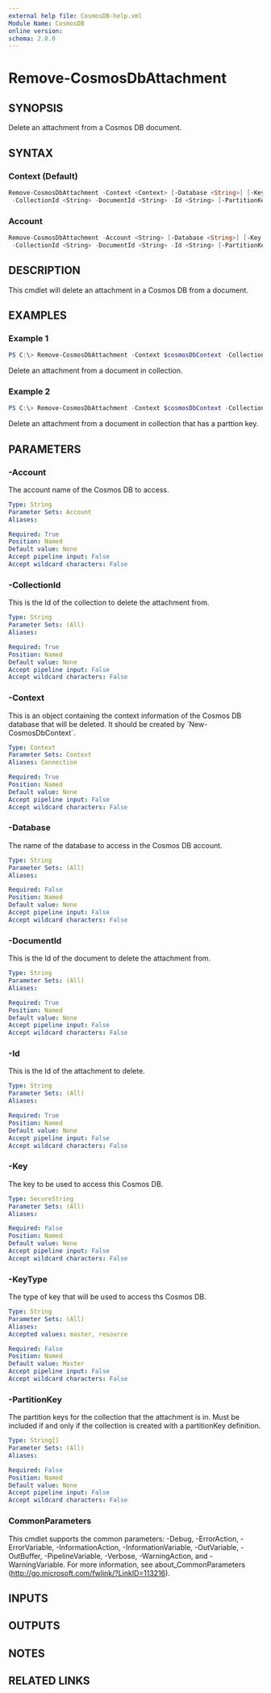 ```yaml
---
external help file: CosmosDB-help.xml
Module Name: CosmosDB
online version:
schema: 2.0.0
---
```


# Remove-CosmosDbAttachment

## SYNOPSIS

Delete an attachment from a Cosmos DB document.

## SYNTAX

### Context (Default)

```powershell
Remove-CosmosDbAttachment -Context <Context> [-Database <String>] [-Key <SecureString>] [-KeyType <String>]
 -CollectionId <String> -DocumentId <String> -Id <String> [-PartitionKey <String[]>] [<CommonParameters>]
```

### Account

```powershell
Remove-CosmosDbAttachment -Account <String> [-Database <String>] [-Key <SecureString>] [-KeyType <String>]
 -CollectionId <String> -DocumentId <String> -Id <String> [-PartitionKey <String[]>] [<CommonParameters>]
```

## DESCRIPTION

This cmdlet will delete an attachment in a Cosmos DB from a document.

## EXAMPLES

### Example 1

```powershell
PS C:\> Remove-CosmosDbAttachment -Context $cosmosDbContext -CollectionId 'MyNewCollection' -Id 'ac12345' -Id 'Image_2'
```

Delete an attachment from a document in collection.

### Example 2

```powershell
PS C:\> Remove-CosmosDbAttachment -Context $cosmosDbContext -CollectionId 'MyNewCollection' -Id 'ac12345' -Id 'Image_2' -PartitionKey 'Id'
```

Delete an attachment from a document in collection that has a parttion key.

## PARAMETERS

### -Account

The account name of the Cosmos DB to access.

```yaml
Type: String
Parameter Sets: Account
Aliases:

Required: True
Position: Named
Default value: None
Accept pipeline input: False
Accept wildcard characters: False
```

### -CollectionId

This is the Id of the collection to delete the attachment from.

```yaml
Type: String
Parameter Sets: (All)
Aliases:

Required: True
Position: Named
Default value: None
Accept pipeline input: False
Accept wildcard characters: False
```

### -Context

This is an object containing the context information of the Cosmos DB database
that will be deleted. It should be created by \`New-CosmosDbContext\`.

```yaml
Type: Context
Parameter Sets: Context
Aliases: Connection

Required: True
Position: Named
Default value: None
Accept pipeline input: False
Accept wildcard characters: False
```

### -Database

The name of the database to access in the Cosmos DB account.

```yaml
Type: String
Parameter Sets: (All)
Aliases:

Required: False
Position: Named
Default value: None
Accept pipeline input: False
Accept wildcard characters: False
```

### -DocumentId

This is the Id of the document to delete the attachment from.

```yaml
Type: String
Parameter Sets: (All)
Aliases:

Required: True
Position: Named
Default value: None
Accept pipeline input: False
Accept wildcard characters: False
```

### -Id

This is the Id of the attachment to delete.

```yaml
Type: String
Parameter Sets: (All)
Aliases:

Required: True
Position: Named
Default value: None
Accept pipeline input: False
Accept wildcard characters: False
```

### -Key

The key to be used to access this Cosmos DB.

```yaml
Type: SecureString
Parameter Sets: (All)
Aliases:

Required: False
Position: Named
Default value: None
Accept pipeline input: False
Accept wildcard characters: False
```

### -KeyType

The type of key that will be used to access ths Cosmos DB.

```yaml
Type: String
Parameter Sets: (All)
Aliases:
Accepted values: master, resource

Required: False
Position: Named
Default value: Master
Accept pipeline input: False
Accept wildcard characters: False
```

### -PartitionKey

The partition keys for the collection that the attachment is in.
Must be included if and only if the collection is created with
a partitionKey definition.

```yaml
Type: String[]
Parameter Sets: (All)
Aliases:

Required: False
Position: Named
Default value: None
Accept pipeline input: False
Accept wildcard characters: False
```

### CommonParameters

This cmdlet supports the common parameters: -Debug, -ErrorAction, -ErrorVariable, -InformationAction, -InformationVariable, -OutVariable, -OutBuffer, -PipelineVariable, -Verbose, -WarningAction, and -WarningVariable. For more information, see about_CommonParameters (http://go.microsoft.com/fwlink/?LinkID=113216).

## INPUTS

## OUTPUTS

## NOTES

## RELATED LINKS
